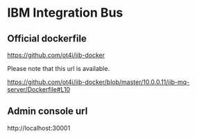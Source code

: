# IBM Integration Bus

## Official dockerfile
https://github.com/ot4i/iib-docker


Please note that this url is available. 

https://github.com/ot4i/iib-docker/blob/master/10.0.0.11/iib-mq-server/Dockerfile#L10

## Admin console url
http://localhost:30001
